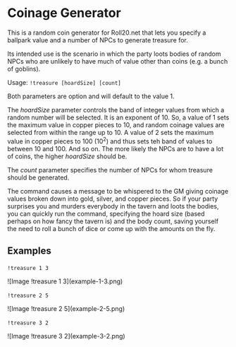 # Coinage Generator

This is a random coin generator for Roll20.net that lets you specify a ballpark value and a number of NPCs to generate treasure for.

Its intended use is the scenario in which the party loots bodies of random NPCs who are unlikely to have much of value other than coins (e.g. a bunch of goblins).

Usage: <code>!treasure [hoardSize] [count]</code>

Both parameters are option and will default to the value 1.

The <em>hoardSize</em> parameter controls the band of integer values from which a random number will be selected. It is an exponent of 10. So, a value of 1 sets the maximum value in copper pieces to 10, and random coinage values are selected from within the range up to 10. A value of 2 sets the maximum value in copper pieces to 100 (10<sup>2</sup>) and thus sets teh band of values to between 10 and 100. And so on. The more likely the NPCs are to have a lot of coins, the higher <em>hoardSize</em> should be.

The <em>count</em> parameter specifies the number of NPCs for whom treasure should be generated.

The command causes a message to be whispered to the GM giving coinage values broken down into gold, silver, and copper pieces. So if your party surprises you and murders everybody in the tavern and loots the bodies, you can quickly run the command, specifying the hoard size (based perhaps on how fancy the tavern is) and the body count, saving yourself the need to roll a bunch of dice or come up with the amounts on the fly.

## Examples

<p><code>!treasure 1 3</code></p>
![Image !treasure 1 3](example-1-3.png)

<p><code>!treasure 2 5</code></p>
![Image !treasure 2 5](example-2-5.png)

<p><code>!treasure 3 2</code></p>
![Image !treasure 3 2](example-3-2.png)
